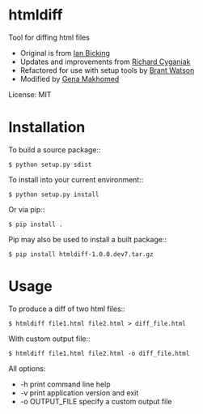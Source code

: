 htmldiff
========
Tool for diffing html files

- Original is from [Ian Bicking](https://github.com/ianb)
- Updates and improvements from [Richard Cyganiak](https://github.com/cygri)
- Refactored for use with setup tools by [Brant Watson](https://github.com/induane)
- Modified by [Gena Makhomed](https://github.com/makhomed)

License: MIT

Installation
============
To build a source package::

    $ python setup.py sdist

To install into your current environment::

    $ python setup.py install

Or via pip::

    $ pip install .

Pip may also be used to install a built package::

    $ pip install htmldiff-1.0.0.dev7.tar.gz


Usage
=====

To produce a diff of two html files::

    $ htmldiff file1.html file2.html > diff_file.html

With custom output file::

    $ htmldiff file1.html file2.html -o diff_file.html

All options:

 * -h print command line help
 * -v print application version and exit
 * -o OUTPUT_FILE specify a custom output file

